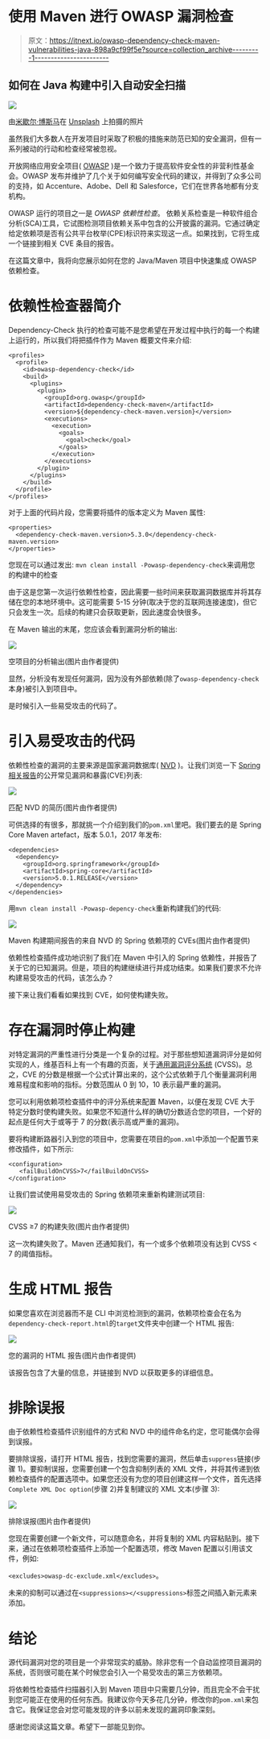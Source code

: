# 使用 Maven 进行 OWASP 漏洞检查

> 原文：<https://itnext.io/owasp-dependency-check-maven-vulnerabilities-java-898a9cf99f5e?source=collection_archive---------1----------------------->

## 如何在 Java 构建中引入自动安全扫描

![](img/8f6c98b766de51e3711fe733f4a44386.png)

由[米歇尔·博斯马](https://unsplash.com/@michelbosma?utm_source=medium&utm_medium=referral)在 [Unsplash](https://unsplash.com?utm_source=medium&utm_medium=referral) 上拍摄的照片

虽然我们大多数人在开发项目时采取了积极的措施来防范已知的安全漏洞，但有一系列被动的行动和检查经常被忽视。

开放网络应用安全项目( [OWASP](https://owasp.org/) )是一个致力于提高软件安全性的非营利性基金会。OWASP 发布并维护了几个关于如何编写安全代码的建议，并得到了众多公司的支持，如 Accenture、Adobe、Dell 和 Salesforce，它们在世界各地都有分支机构。

OWASP 运行的项目之一是 *OWASP 依赖性检查*。
依赖关系检查是一种软件组合分析(SCA)工具，它试图检测项目依赖关系中包含的公开披露的漏洞。它通过确定给定依赖项是否有公共平台枚举(CPE)标识符来实现这一点。如果找到，它将生成一个链接到相关 CVE 条目的报告。

在这篇文章中，我将向您展示如何在您的 Java/Maven 项目中快速集成 OWASP 依赖检查。

# 依赖性检查器简介

Dependency-Check 执行的检查可能不是您希望在开发过程中执行的每一个构建上运行的，所以我们将把插件作为 Maven 概要文件来介绍:

```
<profiles>
  <profile>
    <id>owasp-dependency-check</id>
    <build>
      <plugins>
        <plugin>
          <groupId>org.owasp</groupId>
          <artifactId>dependency-check-maven</artifactId>
          <version>${dependency-check-maven.version}</version>
          <executions>
            <execution>
              <goals>
                <goal>check</goal>
              </goals>
            </execution>
          </executions>
        </plugin>
      </plugins>
    </build>
  </profile>
</profiles>
```

对于上面的代码片段，您需要将插件的版本定义为 Maven 属性:

```
<properties>
  <dependency-check-maven.version>5.3.0</dependency-check-maven.version>
</properties>
```

您现在可以通过发出:
`mvn clean install -Powasp-dependency-check`来调用您的构建中的检查

由于这是您第一次运行依赖性检查，因此需要一些时间来获取漏洞数据库并将其存储在您的本地环境中。这可能需要 5-15 分钟(取决于您的互联网连接速度)，但它只会发生一次。后续的构建只会获取更新，因此速度会快很多。

在 Maven 输出的末尾，您应该会看到漏洞分析的输出:

![](img/0d55120ed2358e0d29c3e0dc1f49c384.png)

空项目的分析输出(图片由作者提供)

显然，分析没有发现任何漏洞，因为没有外部依赖(除了`owasp-dependency-check`本身)被引入到项目中。

是时候引入一些易受攻击的代码了。

# 引入易受攻击的代码

依赖性检查的漏洞的主要来源是国家漏洞数据库( [NVD](https://nvd.nist.gov/) )。让我们浏览一下 [Spring 相关报告](https://nvd.nist.gov/vuln/search/results?form_type=Basic&results_type=overview&query=spring&search_type=all)的公开常见漏洞和暴露(CVE)列表:

![](img/aed8945ecc5a5e94a1a19f42c6ef0542.png)

匹配 NVD 的简历(图片由作者提供)

可供选择的有很多，那就挑一个介绍到我们的`pom.xml`里吧。我们要去的是 Spring Core Maven artefact，版本 5.0.1，2017 年发布:

```
<dependencies>
  <dependency>
    <groupId>org.springframework</groupId>
    <artifactId>spring-core</artifactId>
    <version>5.0.1.RELEASE</version>
  </dependency>
</dependencies>
```

用`mvn clean install -Powasp-depency-check`重新构建我们的代码:

![](img/36e13044c4ef917bdc690b127af44ae6.png)

Maven 构建期间报告的来自 NVD 的 Spring 依赖项的 CVEs(图片由作者提供)

依赖性检查插件成功地识别了我们在 Maven 中引入的 Spring 依赖性，并报告了关于它的已知漏洞。但是，项目的构建继续进行并成功结束。如果我们要求不允许构建易受攻击的代码，该怎么办？

接下来让我们看看如果找到 CVE，如何使构建失败。

# 存在漏洞时停止构建

对特定漏洞的严重性进行分类是一个复杂的过程。对于那些想知道漏洞评分是如何实现的人，维基百科上有一个有趣的页面，关于[通用漏洞评分系统](https://en.wikipedia.org/wiki/Common_Vulnerability_Scoring_System) (CVSS)。总之，CVE 的分数是根据一个公式计算出来的，这个公式依赖于几个衡量漏洞利用难易程度和影响的指标。分数范围从 0 到 10，10 表示最严重的漏洞。

您可以利用依赖项检查插件中的评分系统来配置 Maven，以便在发现 CVE 大于特定分数时使构建失败。如果您不知道什么样的确切分数适合您的项目，一个好的起点是任何大于或等于 7 的分数(表示高或严重的漏洞)。

要将构建断路器引入到您的项目中，您需要在项目的`pom.xml`中添加一个配置节来修改插件，如下所示:

```
<configuration>
   <failBuildOnCVSS>7</failBuildOnCVSS>
</configuration>
```

让我们尝试使用易受攻击的 Spring 依赖项来重新构建测试项目:

![](img/8c106d86c713ce49595719fc55f62d05.png)

CVSS ≥7 的构建失败(图片由作者提供)

这一次构建失败了。Maven 还通知我们，有一个或多个依赖项没有达到 CVSS < 7 的阈值指标。

# 生成 HTML 报告

如果您喜欢在浏览器而不是 CLI 中浏览检测到的漏洞，依赖项检查会在名为`dependency-check-report.html`的`target`文件夹中创建一个 HTML 报告:

![](img/f91dbc847698d917e4bd32685b3ed354.png)

您的漏洞的 HTML 报告(图片由作者提供)

该报告包含了大量的信息，并链接到 NVD 以获取更多的详细信息。

# 排除误报

由于依赖性检查插件识别组件的方式和 NVD 中的组件命名约定，您可能偶尔会得到误报。

要排除误报，请打开 HTML 报告，找到您需要的漏洞，然后单击`suppress`链接(步骤 1)。要抑制误报，您需要创建一个包含抑制列表的 XML 文件，并将其传递到依赖检查插件的配置选项中。如果您还没有为您的项目创建这样一个文件，首先选择`Complete XML Doc option`(步骤 2)并复制建议的 XML 文本(步骤 3):

![](img/79584bb8e2f2e91d0c617de08bb3656b.png)

排除误报(图片由作者提供)

您现在需要创建一个新文件，可以随意命名，并将复制的 XML 内容粘贴到。接下来，通过在依赖项检查插件上添加一个配置选项，修改 Maven 配置以引用该文件，例如:

`<excludes>owasp-dc-exclude.xml</excludes>`。

未来的抑制可以通过在`<suppressions></<suppressions>`标签之间插入新元素来添加。

# 结论

源代码漏洞对您的项目是一个非常现实的威胁。除非您有一个自动监控项目漏洞的系统，否则很可能在某个时候您会引入一个易受攻击的第三方依赖项。

将依赖性检查插件扫描器引入到 Maven 项目中只需要几分钟，而且完全不会干扰到您可能正在使用的任何东西。我建议你今天多花几分钟，修改你的`pom.xml`来包含它。我保证您会对您可能发现的许多以前未发现的漏洞印象深刻。

感谢您阅读这篇文章。希望下一部能见到你。